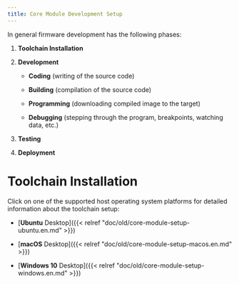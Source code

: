 ```yaml
---
title: Core Module Development Setup
---
```


In general firmware development has the following phases:

1. **Toolchain Installation**

2. **Development**

   * **Coding** (writing of the source code)

   * **Building** (compilation of the source code)

   * **Programming** (downloading compiled image to the target)

   * **Debugging** (stepping through the program, breakpoints, watching data, etc.)

2. **Testing**

2. **Deployment**

# Toolchain Installation

Click on one of the supported host operating system platforms for detailed information about the toolchain setup:

* [**Ubuntu** Desktop]({{< relref "doc/old/core-module-setup-ubuntu.en.md" >}})

* [**macOS** Desktop]({{< relref "doc/old/core-module-setup-macos.en.md" >}})

* [**Windows 10** Desktop]({{< relref "doc/old/core-module-setup-windows.en.md" >}})
